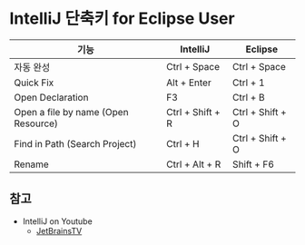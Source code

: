 # IntelliJ 단축키 for Eclipse User

|기능|IntelliJ|Eclipse|
|---|----|----|
|자동 완성 |Ctrl + Space | Ctrl + Space | 
|Quick Fix |Alt + Enter | Ctrl + 1 | 
|Open Declaration|F3 | Ctrl + B | 
|Open a file by name (Open Resource)|Ctrl + Shift + R | Ctrl + Shift + O | 
|Find in Path (Search Project)|Ctrl + H | Ctrl + Shift + O | 
|Rename|Ctrl + Alt + R | Shift + F6 | 

## 참고
* IntelliJ on Youtube
  * [JetBrainsTV](https://www.youtube.com/channel/UC4ogdcPcIAOOMJktgBMhQnQ)

